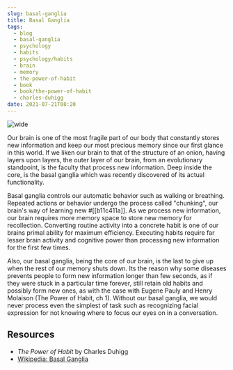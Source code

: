 ```yaml
---
slug: basal-ganglia
title: Basal Ganglia
tags:
  - blog
  - basal-ganglia
  - psychology
  - habits
  - psychology/habits
  - brain
  - memory
  - the-power-of-habit
  - book
  - book/the-power-of-habit
  - charles-duhigg
date: 2021-07-21T08:20
---
```



![wide](https://upload.wikimedia.org/wikipedia/commons/thumb/8/85/Basal_ganglia_and_related_structures_%282%29.svg/1200px-Basal_ganglia_and_related_structures_%282%29.svg.png "image from Wikipedia (cc)")

Our brain is one of the most fragile part of our body that constantly stores new
information and keep our most precious memory since our first glance in this
world. If we liken our brain to that of the structure of an onion, having layers
upon layers, the outer layer of our brain, from an evolutionary standpoint, is
the faculty that process new information. Deep inside the core, is the basal
ganglia which was recently discovered of its actual functionality.

Basal ganglia controls our automatic behavior such as walking or breathing.
Repeated actions or behavior undergo the process called "chunking", our brain's
way of learning new #[[b11c411a]]. As we process new information, our brain
requires more memory space to store new memory for recollection.  Converting
routine activity into a concrete habit is one of our brains primal ability for
maximum efficiency. Executing habits require far lesser brain activity and
cognitive power than processing new information for the first few times.

Also, our basal ganglia, being the core of our brain, is the last to give up
when the rest of our memory shuts down. Its the reason why some diseases
prevents people to form new information longer than few seconds, as if they were
stuck in a particular time forever, still retain old habits and possibly form
new ones, as with the case with Eugene Pauly and Henry Molaison (The Power of
Habit, ch 1). Without our basal ganglia, we would never process even the
simplest of task such as recognizing facial expression for not knowing where to
focus our eyes on in a conversation.

## Resources

- _The Power of Habit_ by Charles Duhigg
- [Wikipedia: Basal Ganglia](https://en.m.wikipedia.org/wiki/Basal_ganglia)

